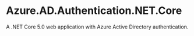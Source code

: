 # Azure.AD.Authentication.NET.Core

A .NET Core 5.0 web application with Azure Active Directory authentication.

